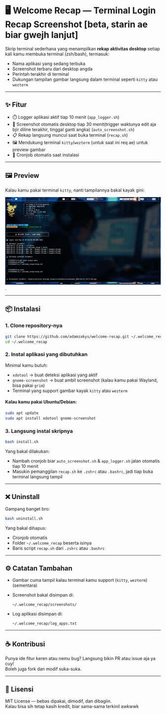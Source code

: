 # 🖥️ Welcome Recap — Terminal Login Recap Screenshot [beta, starin ae biar gwejh lanjut]

Skrip terminal sederhana yang menampilkan **rekap aktivitas desktop** setiap kali kamu membuka terminal (zsh/bash), termasuk:

- Nama aplikasi yang sedang terbuka
- Screenshot terbaru dari desktop angda
- Perintah terakhir di terminal
- Dukungan tampilan gambar langsung dalam terminal seperti `kitty` atau `wezterm`

---

## ✨ Fitur

- ⏱️ Logger aplikasi aktif tiap 10 menit (`app_logger.sh`)
- 📸 Screenshot otomatis desktop tiap 30 menit(trigger waktunya edit aja bjir diline terakhir, tinggal ganti angka) (`auto_screenshot.sh`)
- 📋 Rekap langsung muncul saat buka terminal (`recap.sh`)
- 🖼️ Mendukung terminal `kitty`/`wezterm` (untuk saat ini req ae) untuk preview gambar
- 📄 Cronjob otomatis saat instalasi

---

## 🖼️ Preview

Kalau kamu pakai terminal `kitty`, nanti tampilannya bakal kayak gini:

![Preview Welcome Recap di Kitty Terminal](screenshots/screenshot_2025-05-21_18-17-38.png).

---

## 📦 Instalasi

### 1. Clone repository-nya

```bash
git clone https://github.com/adamzakys/welcome-recap.git ~/.welcome_recap
cd ~/.welcome_recap
```

### 2. Instal aplikasi yang dibutuhkan

Minimal kamu butuh:

- `xdotool` → buat deteksi aplikasi yang aktif  
- `gnome-screenshot` → buat ambil screenshot (kalau kamu pakai Wayland, bisa pakai `grim`)  
- Terminal yang support gambar kayak `kitty` atau `wezterm`

#### Kalau kamu pakai Ubuntu/Debian:

```bash
sudo apt update
sudo apt install xdotool gnome-screenshot
```

### 3. Langsung instal skripnya

```bash
bash install.sh
```

Yang bakal dilakukan:

- Nambah cronjob biar `auto_screenshot.sh` & `app_logger.sh` jalan otomatis tiap 10 menit
- Masukin pemanggilan `recap.sh` ke `.zshrc` atau `.bashrc`, jadi tiap buka terminal langsung tampil

---

## ❌ Uninstall

Gampang banget bro:

```bash
bash uninstall.sh
```

Yang bakal dihapus:

- Cronjob otomatis
- Folder `~/.welcome_recap` beserta isinya
- Baris script `recap.sh` dari `.zshrc` atau `.bashrc`

---

## ⚙️ Catatan Tambahan

- Gambar cuma tampil kalau terminal kamu support (`kitty`, `wezterm`) (sementara)
- Screenshot bakal disimpan di:

  ```
  ~/.welcome_recap/screenshots/
  ```

- Log aplikasi disimpan di:

  ```
  ~/.welcome_recap/log_apps.txt
  ```

---

## ☕ Kontribusi

Punya ide fitur keren atau nemu bug? Langsung bikin PR atau issue aja ya cuy!  
Boleh juga fork dan modif suka-suka.

---

## 📜 Lisensi

MIT License — bebas dipakai, dimodif, dan dibagiin.  
Kalau bisa sih tetap kasih kredit, biar sama-sama terkinil awkwwk
